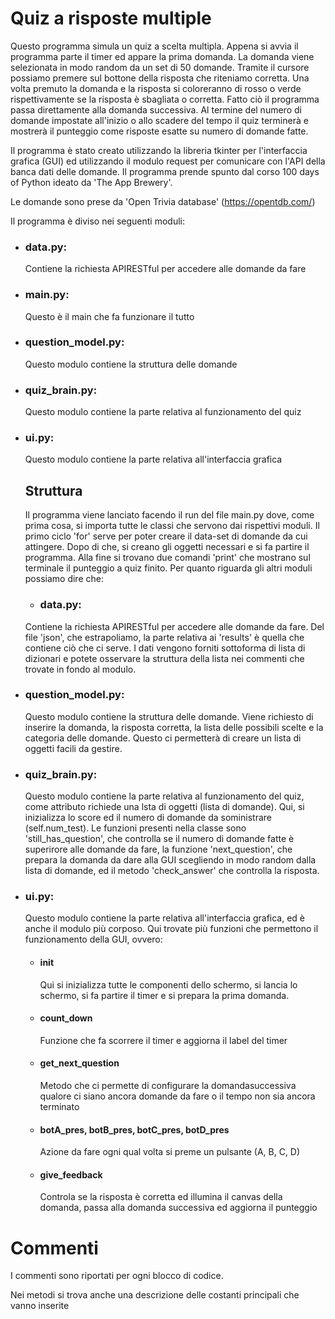 # Quiz a risposte multiple

Questo programma simula un quiz a scelta multipla. Appena si avvia il programma parte il timer ed appare la prima domanda. La domanda viene selezionata in modo random da un set di 50 domande. Tramite il cursore possiamo premere sul bottone della risposta che riteniamo corretta. Una volta premuto la domanda e la risposta si coloreranno di rosso o verde rispettivamente se la risposta è sbagliata o corretta. Fatto ciò il programma passa direttamente alla domanda successiva. Al termine del numero di domande impostate all'inizio o allo scadere del tempo il quiz terminerà e mostrerà il punteggio come risposte esatte su numero di domande fatte.

Il programma è stato creato utilizzando la libreria tkinter per l'interfaccia grafica (GUI) ed utilizzando il modulo request per comunicare con l'API della banca dati delle domande. Il programma prende spunto dal corso 100 days of Python ideato da 'The App Brewery'.

Le domande sono prese da 'Open Trivia database' (https://opentdb.com/)

Il programma è diviso nei seguenti moduli:

- ### data.py:
  Contiene la richiesta APIRESTful per accedere alle domande da fare
- ### main.py:
  Questo è il main che fa funzionare il tutto
- ### question_model.py:
  Questo modulo contiene la struttura delle domande
- ### quiz_brain.py:
  Questo modulo contiene la parte relativa al funzionamento del quiz
- ### ui.py:
  Questo modulo contiene la parte relativa all'interfaccia grafica
  
  ## Struttura
  
  Il programma viene lanciato facendo il run del file main.py dove, come prima cosa, si importa tutte le classi che servono dai rispettivi moduli. Il primo ciclo 'for' serve per poter creare il data-set di domande da cui attingere. Dopo di che, si creano gli oggetti necessari e si fa partire il programma. Alla fine si trovano due comandi 'print' che mostrano sul terminale il punteggio a quiz finito. Per quanto riguarda gli altri moduli possiamo dire che:
  
  - ### data.py:
  Contiene la richiesta APIRESTful per accedere alle domande da fare. Del file 'json', che estrapoliamo, la parte relativa ai 'results' è quella che contiene ciò che ci serve. I dati vengono forniti sottoforma di lista di dizionari e potete osservare la struttura della lista nei commenti che trovate in fondo al modulo.
- ### question_model.py:
  Questo modulo contiene la struttura delle domande. Viene richiesto di inserire la domanda, la risposta corretta, la lista delle possibili scelte e la categoria delle domande. Questo ci permetterà di creare un lista di oggetti facili da gestire.
- ### quiz_brain.py:
  Questo modulo contiene la parte relativa al funzionamento del quiz, come attributo richiede una lsta di oggetti (lista di domande). Qui, si inizializza lo score ed il numero di domande da soministrare (self.num_test). Le funzioni presenti nella classe sono 'still_has_question', che controlla se il numero di domande fatte è superirore alle domande da fare, la funzione 'next_question', che prepara la domanda da dare alla GUI scegliendo in modo random dalla lista di domande, ed il metodo 'check_answer' che controlla la risposta. 
- ### ui.py:
  Questo modulo contiene la parte relativa all'interfaccia grafica, ed è anche il modulo più corposo. Qui trovate più funzioni che permettono il funzionamento della GUI, ovvero:
  
    - #### __init__
      Qui si inizializza tutte le componenti dello schermo, si lancia lo schermo, si fa partire il timer e si prepara la prima domanda.
    - #### count_down
      Funzione che fa scorrere il timer e aggiorna il label del timer
    - #### get_next_question
      Metodo che ci permette di configurare la domandasuccessiva qualore ci siano ancora domande da fare o il tempo non sia ancora terminato
    - #### botA_pres, botB_pres, botC_pres, botD_pres
      Azione da fare ogni qual volta si preme un pulsante (A, B, C, D)
    - #### give_feedback
      Controla se la risposta è corretta ed illumina il canvas della domanda, passa alla domanda successiva ed aggiorna il punteggio
      
      
# Commenti

I commenti sono riportati per ogni blocco di codice.

Nei metodi si trova anche una descrizione delle costanti principali che vanno inserite

